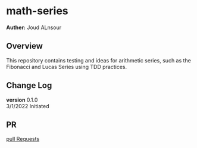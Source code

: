 # math-series
**Auther:** Joud ALnsour
## Overview 
This repository contains testing and ideas for arithmetic series, such as the Fibonacci and Lucas Series using TDD practices.
## Change Log
**version** 0.1.0  <br>
3/1/2022 Initiated
## PR


 [pull Requests](https://github.com/joud-alnsour/math-series/pulls?q=is%3Apr+is%3Aclosed)

